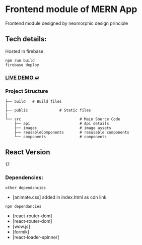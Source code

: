 # Frontend module of MERN App
Frontend module designed by neomorphic design principle 

## Tech details:

Hosted in firebase

```
npm run build
firebase deploy
```
### [LIVE DEMO ➫](https://mern-frontend-ce9a8.web.app)

### Project Structure

	├── build	# Build files 
	|
	├── public	            # Static files
    |   
    └── src		           			 # Main Source Code
	    ├── api 	        		 # Api details
		├── images 	       			 # image assets
		├── reusableComponents 	     # resusable components
	    └── components      		 # components

## React Version
17

### Dependencies:

```
other dependancies
```
- [animate.css] added in index.html as cdn link

```
npm dependancies
```
- [react-router-dom]
- [react-router-dom] 
- [wow.js]
- [formik]
- [react-loader-spinner]
 